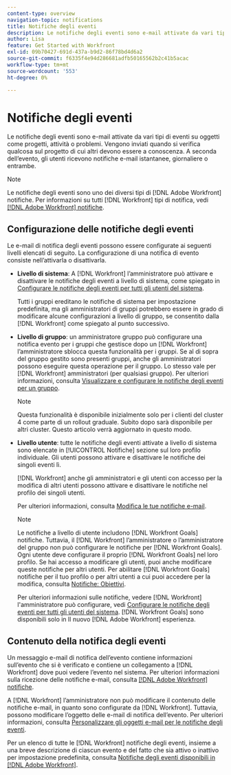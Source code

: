 ```yaml
---
content-type: overview
navigation-topic: notifications
title: Notifiche degli eventi
description: Le notifiche degli eventi sono e-mail attivate da vari tipi di eventi su oggetti come progetti, attività o problemi. Vengono inviati quando si verifica qualcosa sul progetto di cui altri devono essere a conoscenza. A seconda dell’evento, gli utenti ricevono notifiche e-mail istantanee, giornaliere o entrambe.
author: Lisa
feature: Get Started with Workfront
exl-id: 09b70427-691d-437a-b9d2-86f78bd4d6a2
source-git-commit: f6335f4e94d286681adfb50165562b2c41b5acac
workflow-type: tm+mt
source-wordcount: '553'
ht-degree: 0%

---
```


# Notifiche degli eventi

Le notifiche degli eventi sono e-mail attivate da vari tipi di eventi su oggetti come progetti, attività o problemi. Vengono inviati quando si verifica qualcosa sul progetto di cui altri devono essere a conoscenza. A seconda dell’evento, gli utenti ricevono notifiche e-mail istantanee, giornaliere o entrambe.

>[!NOTE]
>
>Le notifiche degli eventi sono uno dei diversi tipi di [!DNL Adobe Workfront] notifiche. Per informazioni su tutti [!DNL Workfront] tipi di notifica, vedi [[!DNL Adobe Workfront] notifiche](../../workfront-basics/using-notifications/wf-notifications.md).

## Configurazione delle notifiche degli eventi

Le e-mail di notifica degli eventi possono essere configurate ai seguenti livelli elencati di seguito. La configurazione di una notifica di evento consiste nell’attivarla o disattivarla.

* **Livello di sistema**: A [!DNL Workfront] l’amministratore può attivare e disattivare le notifiche degli eventi a livello di sistema, come spiegato in [Configurare le notifiche degli eventi per tutti gli utenti del sistema](../../administration-and-setup/manage-workfront/emails/configure-event-notifications-for-everyone-in-the-system.md).

  Tutti i gruppi ereditano le notifiche di sistema per impostazione predefinita, ma gli amministratori di gruppi potrebbero essere in grado di modificare alcune configurazioni a livello di gruppo, se consentito dalla [!DNL Workfront] come spiegato al punto successivo.

* **Livello di gruppo**: un amministratore gruppo può configurare una notifica evento per i gruppi che gestisce dopo un [!DNL Workfront] l’amministratore sblocca questa funzionalità per i gruppi. Se al di sopra del gruppo gestito sono presenti gruppi, anche gli amministratori possono eseguire questa operazione per il gruppo. Lo stesso vale per [!DNL Workfront] amministratori (per qualsiasi gruppo). Per ulteriori informazioni, consulta [Visualizzare e configurare le notifiche degli eventi per un gruppo](../../administration-and-setup/manage-groups/create-and-manage-groups/view-and-configure-event-notifications-group.md).

  >[!NOTE]
  >
  >Questa funzionalità è disponibile inizialmente solo per i clienti del cluster 4 come parte di un rollout graduale. Subito dopo sarà disponibile per altri cluster. Questo articolo verrà aggiornato in questo modo.

* **Livello utente**: tutte le notifiche degli eventi attivate a livello di sistema sono elencate in [!UICONTROL Notifiche] sezione sul loro profilo individuale. Gli utenti possono attivare e disattivare le notifiche dei singoli eventi lì.

  [!DNL Workfront] anche gli amministratori e gli utenti con accesso per la modifica di altri utenti possono attivare e disattivare le notifiche nel profilo dei singoli utenti.

  Per ulteriori informazioni, consulta [Modifica le tue notifiche e-mail](../../workfront-basics/using-notifications/activate-or-deactivate-your-own-event-notifications.md).

  >[!NOTE]
  >
  >Le notifiche a livello di utente includono [!DNL Workfront Goals] notifiche. Tuttavia, il [!DNL Workfront] l’amministratore o l’amministratore del gruppo non può configurare le notifiche per [!DNL Workfront Goals]. Ogni utente deve configurare il proprio [!DNL Workfront Goals] nel loro profilo. Se hai accesso a modificare gli utenti, puoi anche modificare queste notifiche per altri utenti. Per abilitare [!DNL Workfront Goals] notifiche per il tuo profilo o per altri utenti a cui puoi accedere per la modifica, consulta [Notifiche: Obiettivi](../../workfront-basics/using-notifications/notifications-goals.md).

  Per ulteriori informazioni sulle notifiche, vedere [!DNL Workfront] l&#39;amministratore può configurare, vedi [Configurare le notifiche degli eventi per tutti gli utenti del sistema](../../administration-and-setup/manage-workfront/emails/configure-event-notifications-for-everyone-in-the-system.md). [!DNL Workfront Goals] sono disponibili solo in Il nuovo [!DNL Adobe Workfront] esperienza.

## Contenuto della notifica degli eventi

Un messaggio e-mail di notifica dell’evento contiene informazioni sull’evento che si è verificato e contiene un collegamento a [!DNL Workfront] dove puoi vedere l’evento nel sistema. Per ulteriori informazioni sulla ricezione delle notifiche e-mail, consulta [[!DNL Adobe Workfront] notifiche](../../workfront-basics/using-notifications/wf-notifications.md).

A [!DNL Workfront] l’amministratore non può modificare il contenuto delle notifiche e-mail, in quanto sono configurate da [!DNL Workfront]. Tuttavia, possono modificare l’oggetto delle e-mail di notifica dell’evento. Per ulteriori informazioni, consulta [Personalizzare gli oggetti e-mail per le notifiche degli eventi](../../administration-and-setup/manage-workfront/emails/custom-email-subjects-event-notification.md).

Per un elenco di tutte le [!DNL Workfront] notifiche degli eventi, insieme a una breve descrizione di ciascun evento e del fatto che sia attivo o inattivo per impostazione predefinita, consulta [Notifiche degli eventi disponibili in [!DNL Adobe Workfront]](../../administration-and-setup/manage-workfront/emails/event-notifications-available-in-wf.md).

